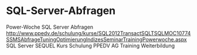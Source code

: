 # SQL-Server-Abfragen
Power-Woche SQL Server Abfragen
http://www.ppedv.de/schulung/kurse/SQL2012TransactSQLTSQLMOC10774SSMSAbfrageTuningOptimierungIndizesSeminarTrainingPowerwoche.aspx
SQL Server SEQUEL Kurs Schulung PPEDV AG Training Weiterbildung
